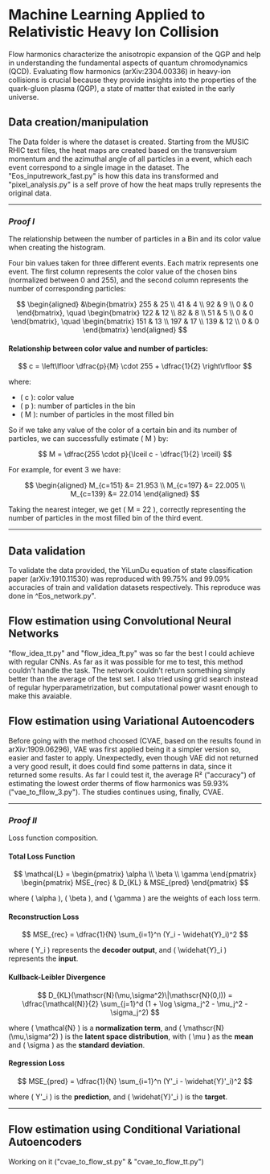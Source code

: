 # Machine Learning Applied to Relativistic Heavy Ion Collision

Flow harmonics characterize the anisotropic expansion of the QGP and help in understanding the fundamental aspects of quantum chromodynamics (QCD). Evaluating flow harmonics (arXiv:2304.00336) in heavy-ion collisions is crucial because they provide insights into the properties of the quark-gluon plasma (QGP), a state of matter that existed in the early universe.

## Data creation/manipulation
The Data folder is where the dataset is created. Starting from the MUSIC RHIC text files, the heat maps are created based on the transversium momentum and the azimuthal angle of all particles in a event, which each event correspond to a single image in the dataset. The "Eos_inputrework_fast.py" is how this data ins transformed and "pixel_analysis.py" is a self prove of how the heat maps trully represents the original data. 

---
### *Proof I*

The relationship between the number of particles in a Bin and its color value when creating the histogram.

Four bin values taken for three different events. Each matrix represents one event. The first column represents the color value of the chosen bins (normalized between 0 and 255), and the second column represents the number of corresponding particles:

$$
\begin{aligned}
&\begin{bmatrix} 
  255 & 25 \\ 
   41 &  4 \\ 
   92 &  9 \\ 
    0 &  0 
\end{bmatrix}, \quad
\begin{bmatrix} 
  122 & 12 \\ 
   82 &  8 \\ 
   51 &  5 \\ 
    0 &  0 
\end{bmatrix}, \quad
\begin{bmatrix} 
  151 & 13 \\ 
  197 & 17 \\ 
  139 & 12 \\ 
    0 &  0 
\end{bmatrix}
\end{aligned}
$$

#### Relationship between color value and number of particles:

$$
c = \left\lfloor \dfrac{p}{M} \cdot 255 + \dfrac{1}{2} \right\rfloor
$$

where:

- \( c \): color value  
- \( p \): number of particles in the bin  
- \( M \): number of particles in the most filled bin  

So if we take any value of the color of a certain bin and its number of particles, we can successfully estimate \( M \) by:

$$
M = \dfrac{255 \cdot p}{\lceil c - \dfrac{1}{2} \rceil}
$$

For example, for event 3 we have:

$$
\begin{aligned}
    M_{c=151} &= 21.953 \\
    M_{c=197} &= 22.005 \\
    M_{c=139} &= 22.014
\end{aligned}
$$

Taking the nearest integer, we get \( M = 22 \), correctly representing the number of particles in the most filled bin of the third event.

---
## Data validation
To validate the data provided, the YiLunDu equation of state classification paper (arXiv:1910.11530) was reproduced with 99.75% and 99.09% accuracies of train and validation datasets respectively. This reproduce was done in ^Eos_network.py".

## Flow estimation using Convolutional Neural Networks
"flow_idea_tt.py" and "flow_idea_ft.py" was so far the best I could achieve with regular CNNs. As far as it was possible for me to test, this method couldn't handle the task. The network couldn't return something simply better than the average of the test set. I also tried using grid search instead of regular hyperparametrization, but computational power wasnt enough to make this avaiable.

## Flow estimation using Variational Autoencoders
Before going with the method choosed (CVAE, based on the results found in arXiv:1909.06296), VAE was first applied being it a simpler version so, easier and faster to apply. Unexpectedly, even though VAE did not returned a very good result, it does could find some patterns in data, since it returned some results. As far I could test it, the average R² ("accuracy") of estimating the lowest order therms of flow harmonics was 59.93% ("vae_to_fllow_3.py"). The studies continues using, finally, CVAE.

---

### *Proof II*

Loss function composition.

#### Total Loss Function

$$
\mathcal{L} = 
\begin{pmatrix} 
    \alpha \\ 
    \beta \\ 
    \gamma 
\end{pmatrix} 
\begin{pmatrix} 
    MSE_{rec} & D_{KL} & MSE_{pred} 
\end{pmatrix}
$$

where \( \alpha \), \( \beta \), and \( \gamma \) are the weights of each loss term.

#### Reconstruction Loss

$$
MSE_{rec} =  \dfrac{1}{N} \sum_{i=1}^n (Y_i - \widehat{Y}_i)^2
$$

where \( Y_i \) represents the **decoder output**, and \( \widehat{Y}_i \) represents the **input**.

#### Kullback-Leibler Divergence

$$
D_{KL}(\mathscr{N}(\mu,\sigma^2)\|\mathscr{N}(0,I)) = \dfrac{\mathcal{N}}{2} \sum_{j=1}^d (1 + \log \sigma_j^2 - \mu_j^2 - \sigma_j^2)
$$

where \( \mathcal{N} \) is a **normalization term**, and \( \mathscr{N}(\mu,\sigma^2) \) is the **latent space distribution**, with \( \mu \) as the **mean** and \( \sigma \) as the **standard deviation**.

#### Regression Loss

$$
MSE_{pred} = \dfrac{1}{N} \sum_{i=1}^n (Y'_i - \widehat{Y}'_i)^2
$$

where \( Y'_i \) is the **prediction**, and \( \widehat{Y}'_i \) is the **target**.

---

## Flow estimation using Conditional Variational Autoencoders
Working on it ("cvae_to_flow_st.py" & "cvae_to_flow_tt.py")
